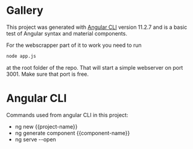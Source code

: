 # Gallery

This project was generated with [Angular CLI](https://github.com/angular/angular-cli) version 11.2.7 and is a basic test of Angular syntax and material components.

For the webscrapper part of it to work you need to run

```bash
node app.js
```

at the root folder of the repo. That will start a simple webserver on port 3001. Make sure that port is free.

# Angular CLI

Commands used from angular CLI in this project:

- ng new {{project-name}}
- ng generate component {{component-name}}
- ng serve --open
